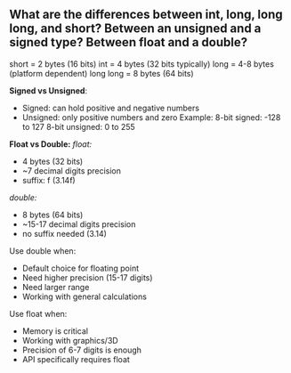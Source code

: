 ## What are the differences between int, long, long long, and short? Between an unsigned and a signed type? Between float and a double?

short = 2 bytes (16 bits) 
int = 4 bytes (32 bits typically)
long = 4-8 bytes (platform dependent)
long long = 8 bytes (64 bits)

**Signed vs Unsigned**:
- Signed: can hold positive and negative numbers
- Unsigned: only positive numbers and zero
Example:
8-bit signed: -128 to 127
8-bit unsigned: 0 to 255

**Float vs Double:**
*float:*
- 4 bytes (32 bits)
- ~7 decimal digits precision
- suffix: f (3.14f)

*double:*
- 8 bytes (64 bits)
- ~15-17 decimal digits precision
- no suffix needed (3.14)

Use double when:
- Default choice for floating point
- Need higher precision (15-17 digits)
- Need larger range
- Working with general calculations

Use float when:
- Memory is critical
- Working with graphics/3D
- Precision of 6-7 digits is enough
- API specifically requires float
